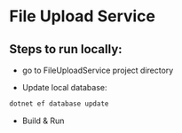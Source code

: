 # File Upload Service

## Steps to run locally:

- go to FileUploadService project directory

- Update local database:
```bash
dotnet ef database update
```

- Build & Run
